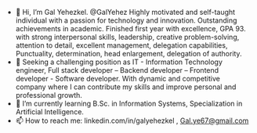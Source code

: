 - 👋 Hi, I’m Gal Yehezkel. @GalYehez
Highly motivated and self-taught individual with a passion for technology and innovation. Outstanding
achievements in academic. Finished first year with excellence, GPA 93. with strong interpersonal skills,
leadership, creative problem-solving, attention to detail, excellent management, delegation capabilities, Punctuality,
determination, head enlargement, delegation of authority.
- 👀 Seeking a challenging position as IT - Information Technology engineer, Full stack developer – Backend developer
– Frontend developer - Software developer. With dynamic and competitive company where I can contribute my skills
and improve personal and professional growth.
- 🌱 I’m currently learning B.Sc. in Information Systems, Specialization in Artificial Intelligence.
- 📫 How to reach me: linkedin.com/in/galyehezkel , Gal.ye67@gmail.com
